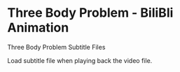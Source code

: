 # Three Body Problem - BiliBli Animation
Three Body Problem Subtitle Files

Load subtitle file when playing back the video file.
